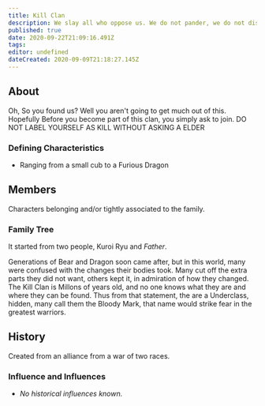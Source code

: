 ```yaml
---
title: Kill Clan
description: We slay all who oppose us. We do not pander, we do not disrespect the elders. We are Kill! We are Kill!
published: true
date: 2020-09-22T21:09:16.491Z
tags: 
editor: undefined
dateCreated: 2020-09-09T21:18:27.145Z
---
```


## About

Oh, So you found us? Well you aren't going to get much out of this. Hopefully Before you become part of this clan, you simply ask to join. DO NOT LABEL YOURSELF AS KILL WITHOUT ASKING A ELDER

### Defining Characteristics

- Ranging from a small cub to a Furious Dragon

## Members

Characters belonging and/or tightly associated to the family.

### Family Tree

It started from two people, Kuroi Ryu and *Father*.

Generations of Bear and Dragon soon came after, but in this world, many were confused with the changes their bodies took. Many cut off the extra parts they did not want, others kept it, in admiration of how they changed. The Kill Clan is Millons of years old, and no one knows what they are and where they can be found. Thus from that statement, the are a Underclass, hidden, many call them the Bloody Mark, that name would strike fear in the greatest warriors.

## History

Created from an alliance from a war of two races.

### Influence and Influences

- *No historical influences known.*